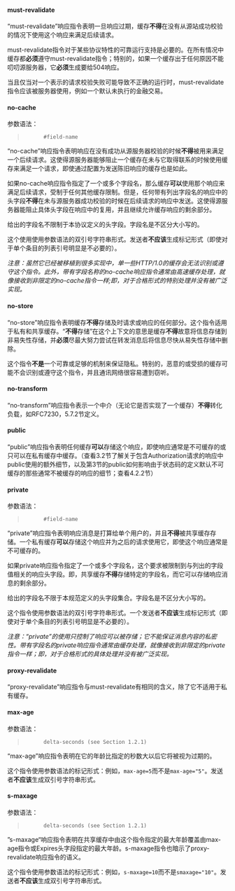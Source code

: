 #### must-revalidate

“must-revalidate”响应指令表明一旦响应过期，缓存**不得**在没有从源站成功校验的情况下使用这个响应来满足后续请求。

must-revalidate指令对于某些协议特性的可靠运行支持是必要的。在所有情况中缓存都**必须**遵守must-revalidate指令；特别的，如果一个缓存出于任何原因不能叨叨源服务器，它**必须**生成要给504响应。

当且仅当对一个表示的请求校验失败可能导致不正确的运行时，must-revalidate指令应该被服务器使用，例如一个默认未执行的金融交易。

#### no-cache

参数语法：

> ```
>       #field-name
> ```

“no-cache”响应指令表明响应在没有成功从源服务器校验的时候**不得**被用来满足一个后续请求。这使得源服务器能够阻止一个缓存在未与它取得联系的时候使用缓存来满足一个请求，即使通过配置为发送陈旧响应的缓存也是如此。

如果no-cache响应指令指定了一个或多个字段名，那么缓存**可以**使用那个响应来满足后续请求，受制于任何其他缓存限制。但是，任何带有列出字段名的响应中的头字段**不得**在未与源服务器成功校验的时候在后续请求的响应中发送。这使得源服务器能阻止具体头字段在响应中的复用，并且继续允许缓存响应的剩余部分。

给出的字段名不限制于本协议定义的头字段。字段名是不区分大小写的。

这个使用使用参数语法的双引号字符串形式。发送者**不应该**生成标记形式（即使对于单个条目的列表引号明显是不必要的）。

*注意：虽然它已经被移植到很多实现中，单一些HTTP/1.0的缓存会无法识别或遵守这个指令。此外，带有字段名称的no-cache响应指令通常由高速缓存处理，就像接收到非限定的no-cache指令一样;即，对于合格形式的特别处理并没有被广泛实现。*

#### no-store

“no-store”响应指令表明缓存**不得**存储及时请求或响应的任何部分。这个指令适用于私有和共享缓存。“**不得**存储”在这个上下文的意思是缓存**不得**故意将信息存储到非易失性存储，并**必须**尽最大努力尝试在转发消息后将信息尽快从易失性存储中删除。

这个指令**不是**一个可靠或足够的机制来保证隐私。特别的，恶意的或受损的缓存可能不会识别或遵守这个指令，并且通讯网络很容易遭到窃听。

#### no-transform

“no-transform”响应指令表示一个中介（无论它是否实现了一个缓存）**不得**转化负载，如RFC7230，5.7.2节定义。

#### public

“public”响应指令表明任何缓存**可以**存储这个响应，即使响应通常是不可缓存的或只可以在私有缓存中缓存。（查看3.2节了解关于包含Authorization请求的响应中public使用的额外细节，以及第3节的public如何影响由于状态码的定义默认不可缓存的那些通常不被缓存的响应的细节；查看4.2.2节）

#### private

参数语法：

> ```
>       #field-name
> ```

“private”响应指令表明响应消息是打算给单个用户的，并且**不得**被共享缓存存储。一个私有缓存**可以**存储这个响应并为之后的请求使用它，即使这个响应通常是不可缓存的。

如果private响应指令指定了一个或多个字段名，这个要求被限制到与列出的字段值相关的响应头字段。即，共享缓存**不得**存储特定的字段名，而它可以存储响应消息的剩余部分。

给出的字段名不限于本规范定义的头字段集合。字段名是不区分大小写的。

这个指令使用参数语法的双引号字符串形式。一个发送者**不应该**生成标记形式（即使对于单个条目的列表引号明显是不必要的）。

*注意：“private”的使用只控制了响应可以被存储；它不能保证消息内容的私密性。带有字段名的private响应指令通常由缓存处理，就像接收到非限定的private指令一样；即，对于合格形式的具体处理并没有被广泛实现。*

#### proxy-revalidate

“proxy-revalidate”响应指令与must-revalidate有相同的含义，除了它不适用于私有缓存。

#### max-age

参数语法：

> ```
>       delta-seconds (see Section 1.2.1)
> ```

“max-age”响应指令表明在它的年龄比指定的秒数大以后它将被视为过期的。

这个指令使用参数语法的标记形式：例如，`max-age=5`而不是`max-age="5"`。发送者**不应该**生成双引号字符串形式。

#### s-maxage

参数语法：

> ```
>       delta-seconds (see Section 1.2.1)
> ```

”s-maxage“响应指令表明在共享缓存中由这个指令指定的最大年龄覆盖由max-age指令或Expires头字段指定的最大年龄。s-maxage指令也暗示了proxy-revalidate响应指令的语义。

这个指令使用参数语法的标记形式：例如，`s-maxage=10`而不是`smaxage="10"`。发送者**不应该**生成双引号字符串形式。